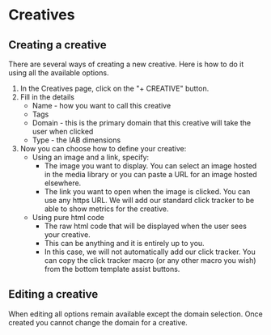 # Creatives

## Creating a creative

There are several ways of creating a new creative. Here is how to do it using all the available options.

1. In the Creatives page, click on the "+ CREATIVE" button.
2. Fill in the details
   * Name - how you want to call this creative
   * Tags
   * Domain - this is the primary domain that this creative will take the user when clicked
   * Type - the IAB dimensions
3. Now you can choose how to define your creative:
   * Using an image and a link, specify:
     * The image you want to display. You can select an image hosted in the media library or you can paste a URL for an image hosted elsewhere.
     * The link you want to open when the image is clicked. You can use any https URL. We will add our standard click tracker to be able to show metrics for the creative.
   * Using pure html code
     * The raw html code that will be displayed when the user sees your creative.
     * This can be anything and it is entirely up to you.
     * In this case, we will not automatically add our click tracker. You can copy the click tracker macro (or any other macro you wish) from the bottom template assist buttons.



## Editing a creative

When editing all options remain available except the domain selection. Once created you cannot change the domain for a creative.
